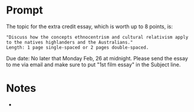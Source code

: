 # Prompt
The topic for the extra credit essay, which is worth up to 8 points, is: 
```ad-note
"Discuss how the concepts ethnocentrism and cultural relativism apply to the natives highlanders and the Australians."  
Length: 1 page single-spaced or 2 pages double-spaced.  
```
Due date: No later that Monday Feb, 26 at midnight. Please send the essay to me via email and make sure to put "1st film essay" in the Subject line.
# Notes
- 
